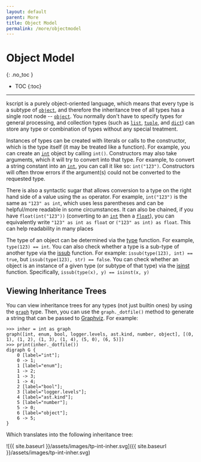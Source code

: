 ```yaml
---
layout: default
parent: More
title: Object Model
permalink: /more/objectmodel
---
```


# Object Model
{: .no_toc }

 * TOC
{:toc}

---


kscript is a purely object-oriented language, which means that every type is a subtype of [`object`](/builtins#object), and therefore the inheritance tree of all types has a single root node -- [`object`](/builtins#object). You normally don't have to specify types for general processing, and collection types (such as [`list`](/builtins#list), [`tuple`](/builtins#tuple), and [`dict`](/builtins#dict)) can store any type or combination of types without any special treatment.

Instances of types can be created with literals or calls to the constructor, which is the type itself (it may be treated like a function). For example, you can create an [`int`](/builtins#int) object by calling `int()`. Constructors may also take arguments, which it will try to convert into that type. For example, to convert a string constant into an [`int`](/builtins#int), you can call it like so: `int("123")`. Constructors will often throw errors if the argument(s) could not be converted to the requested type.

There is also a syntactic sugar that allows conversion to a type on the right hand side of a value using the `as` operator. For example, `int("123")` is the same as `"123" as int`, which uses less parentheses and can be helpful/more readable in some circumstances. It can also be chained, if you have `float(int("123"))` (converting to an [`int`](/builtins#int) then a [`float`](/builtins#float)), you can equivalently write `"123" as int as float` or `("123" as int) as float`. This can help readability in many places

The type of an object can be determined via the [type](/builtins#type) function. For example, `type(123) == int`. You can also check whether a type is a sub-type of another type via the [issub](/builtins/#issub) function. For example: `issub(type(123), int) == true`, but `issub(type(123), str) == false`. You can check whether an object is an instance of a given type (or subtype of that type) via the [isinst](/builtins/#isinst) function. Specifically, `issub(type(x), y) == isinst(x, y)`


## Viewing Inheritance Trees

You can view inheritance trees for any types (not just builtin ones) by using the [`graph`](/builtins#graph) type. Then, you can use the `graph._dotfile()` method to generate a string that can be passed to [Graphviz](https://graphviz.org/). For example:


```ks
>>> inher = int as graph
graph([int, enum, bool, logger.levels, ast.kind, number, object], [(0, 1), (1, 2), (1, 3), (1, 4), (5, 0), (6, 5)])
>>> print(inher._dotfile())
digraph G {
    0 [label="int"];
    0 -> 1;
    1 [label="enum"];
    1 -> 2;
    1 -> 3;
    1 -> 4;
    2 [label="bool"];
    3 [label="logger.levels"];
    4 [label="ast.kind"];
    5 [label="number"];
    5 -> 0;
    6 [label="object"];
    6 -> 5;
}
```

Which translates into the following inheritance tree:

![{{ site.baseurl }}/assets/images/tp-int-inher.svg]({{ site.baseurl }}/assets/images/tp-int-inher.svg)
